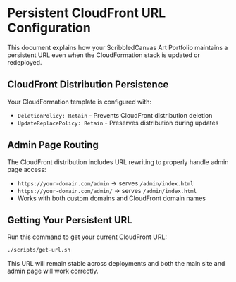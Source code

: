# Persistent CloudFront URL Configuration

This document explains how your ScribbledCanvas Art Portfolio maintains a persistent URL even when the CloudFormation stack is updated or redeployed.

## CloudFront Distribution Persistence

Your CloudFormation template is configured with:
- `DeletionPolicy: Retain` - Prevents CloudFront distribution deletion
- `UpdateReplacePolicy: Retain` - Preserves distribution during updates

## Admin Page Routing

The CloudFront distribution includes URL rewriting to properly handle admin page access:
- `https://your-domain.com/admin` → serves `/admin/index.html`
- `https://your-domain.com/admin/` → serves `/admin/index.html`
- Works with both custom domains and CloudFront domain names

## Getting Your Persistent URL

Run this command to get your current CloudFront URL:
```bash
./scripts/get-url.sh
```

This URL will remain stable across deployments and both the main site and admin page will work correctly.
